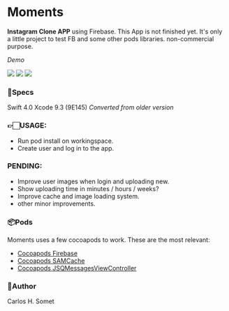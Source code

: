 # Moments

**Instagram Clone APP** using Firebase. This App is not finished yet. It's only a little project to test FB and some other pods libraries.
non-commercial purpose.

*Demo*

<img src="Moments/Demo/login.gif?raw=true">
<img src="Moments/Demo/comments.gif?raw=true">
<img src="Moments/Demo/chat.gif?raw=true">

### 📝Specs 
Swift 4.0 Xcode 9.3 (9E145) *Converted from older version*

### 👉🏻USAGE:
- Run pod install on workingspace.
- Create user and log in to the app.


### PENDING:
- Improve user images when login and uploading new.
- Show uploading time in minutes / hours / weeks?
- Improve cache and image loading system.
- other minor improvements.


### 📦Pods

Moments uses a few cocoapods to work. These are the most relevant:

- [Cocoapods Firebase](Pods/Firebase/README.md)
- [Cocoapods SAMCache](Pods/SAMCache/README.md)
- [Cocoapods JSQMessagesViewController](Pods/JSQMessagesViewController/README.md)


### 👤Author
Carlos H. Somet

